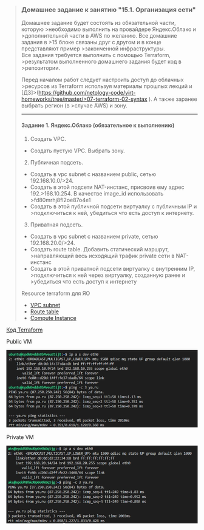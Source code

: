 >### Домашнее задание к занятию "15.1. Организация сети"
>
>Домашнее задание будет состоять из обязательной части, которую >необходимо выполнить на провайдере Яндекс.Облако и >дополнительной части в AWS по желанию. Все домашние задания в >15 блоке связаны друг с другом и в конце представляют пример >законченной инфраструктуры.  
>Все задания требуется выполнить с помощью Terraform, >результатом выполненного домашнего задания будет код в >репозитории. 
>
>Перед началом работ следует настроить доступ до облачных >ресурсов из Terraform используя материалы прошлых лекций и [ДЗ]>(https://github.com/netology-code/virt-homeworks/tree/master/>07-terraform-02-syntax ). А также заранее выбрать регион (в >случае AWS) и зону.
>
>---
>#### Задание 1. Яндекс.Облако (обязательное к выполнению)
>
>1. Создать VPC.
>- Создать пустую VPC. Выбрать зону.
>2. Публичная подсеть.
>- Создать в vpc subnet с названием public, сетью 192.168.10.0/>24.
>- Создать в этой подсети NAT-инстанс, присвоив ему адрес 192.>168.10.254. В качестве image_id использовать >fd80mrhj8fl2oe87o4e1
>- Создать в этой публичной подсети виртуалку с публичным IP и >подключиться к ней, убедиться что есть доступ к интернету.
>3. Приватная подсеть.
>- Создать в vpc subnet с названием private, сетью 192.168.20.0/>24.
>- Создать route table. Добавить статический маршрут, >направляющий весь исходящий трафик private сети в NAT-инстанс
>- Создать в этой приватной подсети виртуалку с внутренним IP, >подключиться к ней через виртуалку, созданную ранее и >убедиться что есть доступ к интернету
>
>Resource terraform для ЯО
>- [VPC subnet](https://registry.terraform.io/providers/>yandex-cloud/yandex/latest/docs/resources/vpc_subnet)
>- [Route table](https://registry.terraform.io/providers/>yandex-cloud/yandex/latest/docs/resources/vpc_route_table)
>- [Compute Instance](https://registry.terraform.io/providers/>yandex-cloud/yandex/latest/docs/resources/compute_instance)



 [Код Terraform](terraform\hw-15\main.tf)

 Public VM

 ![public](public.jpg)

 Private VM
 
 ![private](private.jpg)